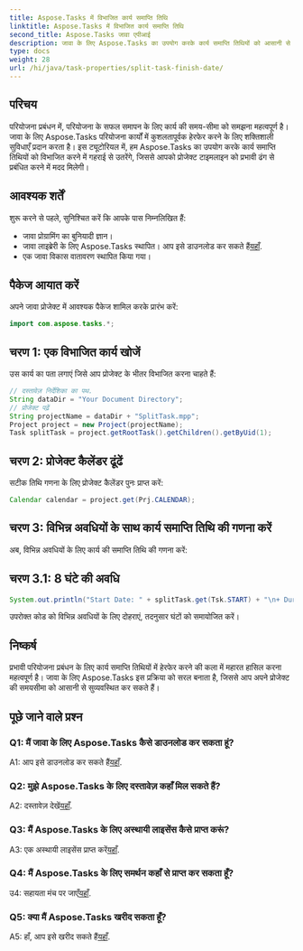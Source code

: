 ```yaml
---
title: Aspose.Tasks में विभाजित कार्य समाप्ति तिथि
linktitle: Aspose.Tasks में विभाजित कार्य समाप्ति तिथि
second_title: Aspose.Tasks जावा एपीआई
description: जावा के लिए Aspose.Tasks का उपयोग करके कार्य समाप्ति तिथियों को आसानी से विभाजित करना सीखें। सटीक समयसीमा के साथ परियोजना प्रबंधन बढ़ाएँ।
type: docs
weight: 28
url: /hi/java/task-properties/split-task-finish-date/
---
```

## परिचय
परियोजना प्रबंधन में, परियोजना के सफल समापन के लिए कार्य की समय-सीमा को समझना महत्वपूर्ण है। जावा के लिए Aspose.Tasks परियोजना कार्यों में कुशलतापूर्वक हेरफेर करने के लिए शक्तिशाली सुविधाएँ प्रदान करता है। इस ट्यूटोरियल में, हम Aspose.Tasks का उपयोग करके कार्य समाप्ति तिथियों को विभाजित करने में गहराई से उतरेंगे, जिससे आपको प्रोजेक्ट टाइमलाइन को प्रभावी ढंग से प्रबंधित करने में मदद मिलेगी।
## आवश्यक शर्तें
शुरू करने से पहले, सुनिश्चित करें कि आपके पास निम्नलिखित हैं:
- जावा प्रोग्रामिंग का बुनियादी ज्ञान।
-  जावा लाइब्रेरी के लिए Aspose.Tasks स्थापित। आप इसे डाउनलोड कर सकते हैं[यहाँ](https://releases.aspose.com/tasks/java/).
- एक जावा विकास वातावरण स्थापित किया गया।
## पैकेज आयात करें
अपने जावा प्रोजेक्ट में आवश्यक पैकेज शामिल करके प्रारंभ करें:
```java
import com.aspose.tasks.*;
```
## चरण 1: एक विभाजित कार्य खोजें
उस कार्य का पता लगाएं जिसे आप प्रोजेक्ट के भीतर विभाजित करना चाहते हैं:
```java
// दस्तावेज़ निर्देशिका का पथ.
String dataDir = "Your Document Directory";
// प्रोजेक्ट पढ़ें
String projectName = dataDir + "SplitTask.mpp";
Project project = new Project(projectName);
Task splitTask = project.getRootTask().getChildren().getByUid(1);
```
## चरण 2: प्रोजेक्ट कैलेंडर ढूंढें
सटीक तिथि गणना के लिए प्रोजेक्ट कैलेंडर पुनः प्राप्त करें:
```java
Calendar calendar = project.get(Prj.CALENDAR);
```
## चरण 3: विभिन्न अवधियों के साथ कार्य समाप्ति तिथि की गणना करें
अब, विभिन्न अवधियों के लिए कार्य की समाप्ति तिथि की गणना करें:
## चरण 3.1: 8 घंटे की अवधि
```java
System.out.println("Start Date: " + splitTask.get(Tsk.START) + "\n+ Duration 8 hours\nFinish Date: " + calendar.getTaskFinishDateFromDuration(splitTask, 8d));
```
उपरोक्त कोड को विभिन्न अवधियों के लिए दोहराएं, तदनुसार घंटों को समायोजित करें।
## निष्कर्ष
प्रभावी परियोजना प्रबंधन के लिए कार्य समाप्ति तिथियों में हेरफेर करने की कला में महारत हासिल करना महत्वपूर्ण है। जावा के लिए Aspose.Tasks इस प्रक्रिया को सरल बनाता है, जिससे आप अपने प्रोजेक्ट की समयसीमा को आसानी से सुव्यवस्थित कर सकते हैं।
## पूछे जाने वाले प्रश्न
### Q1: मैं जावा के लिए Aspose.Tasks कैसे डाउनलोड कर सकता हूं?
 A1: आप इसे डाउनलोड कर सकते हैं[यहाँ](https://releases.aspose.com/tasks/java/).
### Q2: मुझे Aspose.Tasks के लिए दस्तावेज़ कहाँ मिल सकते हैं?
 A2: दस्तावेज़ देखें[यहाँ](https://reference.aspose.com/tasks/java/).
### Q3: मैं Aspose.Tasks के लिए अस्थायी लाइसेंस कैसे प्राप्त करूं?
 A3: एक अस्थायी लाइसेंस प्राप्त करें[यहाँ](https://purchase.aspose.com/temporary-license/).
### Q4: मैं Aspose.Tasks के लिए समर्थन कहाँ से प्राप्त कर सकता हूँ?
 उ4: सहायता मंच पर जाएँ[यहाँ](https://forum.aspose.com/c/tasks/15).
### Q5: क्या मैं Aspose.Tasks खरीद सकता हूँ?
 A5: हाँ, आप इसे खरीद सकते हैं[यहाँ](https://purchase.aspose.com/buy).